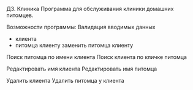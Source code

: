 ДЗ. Клиника
Программа для обслуживания клиники домашних питомцев.

Возможности программы:
Валидация вводимых данных

+ клиента
+ питомца клиенту
заменить питомца клиенту

Поиск питомца по имени клиента
Поиск клиента по кличке питомца

Редактировать имя клиента
Редактировать имя питомца

Удалить клиента
Удалить питомца у клиента
